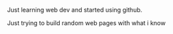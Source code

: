 Just learning web dev and started using github. 

Just trying to build random web pages with what i know
